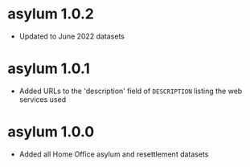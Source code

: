 # asylum 1.0.2

- Updated to June 2022 datasets

# asylum 1.0.1

- Added URLs to the 'description' field of `DESCRIPTION` listing the web services used

# asylum 1.0.0

- Added all Home Office asylum and resettlement datasets
